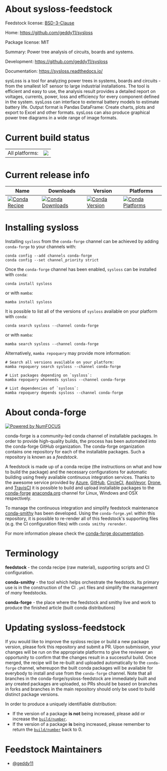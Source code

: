 About sysloss-feedstock
=======================

Feedstock license: [BSD-3-Clause](https://github.com/conda-forge/sysloss-feedstock/blob/main/LICENSE.txt)

Home: https://github.com/geddy11/sysloss

Package license: MIT

Summary: Power tree analysis of circuits, boards and systems.

Development: https://github.com/geddy11/sysloss

Documentation: https://sysloss.readthedocs.io/

sysLoss is a tool for analyzing power trees in systems, boards and circuits -
from the smallest IoT sensor to large industrial installations. The tool is
efficient and easy to use, the analysis result provides a detailed report on
voltages, currents, power, loss and efficiency for every component defined
in the system. sysLoss can interface to external battery models to estimate
battery life. Output format is Pandas DataFrame: Create charts, plots and
export to Excel and other formats. sysLoss can also produce graphical power
tree diagrams in a wide range of image formats.


Current build status
====================


<table><tr><td>All platforms:</td>
    <td>
      <a href="https://dev.azure.com/conda-forge/feedstock-builds/_build/latest?definitionId=22320&branchName=main">
        <img src="https://dev.azure.com/conda-forge/feedstock-builds/_apis/build/status/sysloss-feedstock?branchName=main">
      </a>
    </td>
  </tr>
</table>

Current release info
====================

| Name | Downloads | Version | Platforms |
| --- | --- | --- | --- |
| [![Conda Recipe](https://img.shields.io/badge/recipe-sysloss-green.svg)](https://anaconda.org/conda-forge/sysloss) | [![Conda Downloads](https://img.shields.io/conda/dn/conda-forge/sysloss.svg)](https://anaconda.org/conda-forge/sysloss) | [![Conda Version](https://img.shields.io/conda/vn/conda-forge/sysloss.svg)](https://anaconda.org/conda-forge/sysloss) | [![Conda Platforms](https://img.shields.io/conda/pn/conda-forge/sysloss.svg)](https://anaconda.org/conda-forge/sysloss) |

Installing sysloss
==================

Installing `sysloss` from the `conda-forge` channel can be achieved by adding `conda-forge` to your channels with:

```
conda config --add channels conda-forge
conda config --set channel_priority strict
```

Once the `conda-forge` channel has been enabled, `sysloss` can be installed with `conda`:

```
conda install sysloss
```

or with `mamba`:

```
mamba install sysloss
```

It is possible to list all of the versions of `sysloss` available on your platform with `conda`:

```
conda search sysloss --channel conda-forge
```

or with `mamba`:

```
mamba search sysloss --channel conda-forge
```

Alternatively, `mamba repoquery` may provide more information:

```
# Search all versions available on your platform:
mamba repoquery search sysloss --channel conda-forge

# List packages depending on `sysloss`:
mamba repoquery whoneeds sysloss --channel conda-forge

# List dependencies of `sysloss`:
mamba repoquery depends sysloss --channel conda-forge
```


About conda-forge
=================

[![Powered by
NumFOCUS](https://img.shields.io/badge/powered%20by-NumFOCUS-orange.svg?style=flat&colorA=E1523D&colorB=007D8A)](https://numfocus.org)

conda-forge is a community-led conda channel of installable packages.
In order to provide high-quality builds, the process has been automated into the
conda-forge GitHub organization. The conda-forge organization contains one repository
for each of the installable packages. Such a repository is known as a *feedstock*.

A feedstock is made up of a conda recipe (the instructions on what and how to build
the package) and the necessary configurations for automatic building using freely
available continuous integration services. Thanks to the awesome service provided by
[Azure](https://azure.microsoft.com/en-us/services/devops/), [GitHub](https://github.com/),
[CircleCI](https://circleci.com/), [AppVeyor](https://www.appveyor.com/),
[Drone](https://cloud.drone.io/welcome), and [TravisCI](https://travis-ci.com/)
it is possible to build and upload installable packages to the
[conda-forge](https://anaconda.org/conda-forge) [anaconda.org](https://anaconda.org/)
channel for Linux, Windows and OSX respectively.

To manage the continuous integration and simplify feedstock maintenance
[conda-smithy](https://github.com/conda-forge/conda-smithy) has been developed.
Using the ``conda-forge.yml`` within this repository, it is possible to re-render all of
this feedstock's supporting files (e.g. the CI configuration files) with ``conda smithy rerender``.

For more information please check the [conda-forge documentation](https://conda-forge.org/docs/).

Terminology
===========

**feedstock** - the conda recipe (raw material), supporting scripts and CI configuration.

**conda-smithy** - the tool which helps orchestrate the feedstock.
                   Its primary use is in the construction of the CI ``.yml`` files
                   and simplify the management of *many* feedstocks.

**conda-forge** - the place where the feedstock and smithy live and work to
                  produce the finished article (built conda distributions)


Updating sysloss-feedstock
==========================

If you would like to improve the sysloss recipe or build a new
package version, please fork this repository and submit a PR. Upon submission,
your changes will be run on the appropriate platforms to give the reviewer an
opportunity to confirm that the changes result in a successful build. Once
merged, the recipe will be re-built and uploaded automatically to the
`conda-forge` channel, whereupon the built conda packages will be available for
everybody to install and use from the `conda-forge` channel.
Note that all branches in the conda-forge/sysloss-feedstock are
immediately built and any created packages are uploaded, so PRs should be based
on branches in forks and branches in the main repository should only be used to
build distinct package versions.

In order to produce a uniquely identifiable distribution:
 * If the version of a package **is not** being increased, please add or increase
   the [``build/number``](https://docs.conda.io/projects/conda-build/en/latest/resources/define-metadata.html#build-number-and-string).
 * If the version of a package **is** being increased, please remember to return
   the [``build/number``](https://docs.conda.io/projects/conda-build/en/latest/resources/define-metadata.html#build-number-and-string)
   back to 0.

Feedstock Maintainers
=====================

* [@geddy11](https://github.com/geddy11/)

